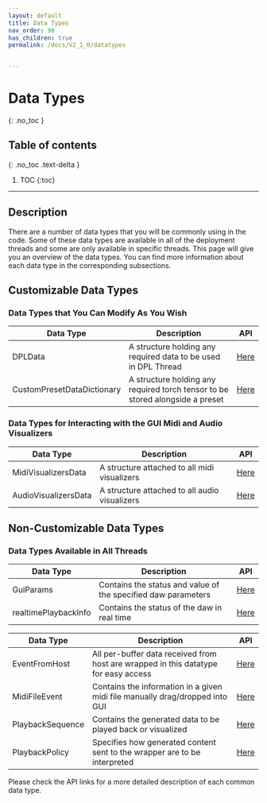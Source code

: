 ```yaml
---
layout: default
title: Data Types 
nav_order: 90
has_children: true
permalink: /docs/V2_1_0/datatypes


---
```


# Data Types
{: .no_toc }

## Table of contents
{: .no_toc .text-delta }

1. TOC
{:toc}

---


## Description

There are a number of data types that you will be commonly using in the code. Some of these data types are available in 
all of the deployment threads and some are only available in specific threads. This page will give you an overview of
the data types. You can find more information about each data type in the corresponding subsections.

## Customizable Data Types
### Data Types that You Can Modify As You Wish

| Data Type | Description                                                                       | API                                                                       |
|-----------|-----------------------------------------------------------------------------------|---------------------------------------------------------------------------|
| DPLData   | A structure holding any required data to be used in DPL Thread                    | [Here]({{site.baseurl}}/docs/V2_1_0/datatypes/DPLData)                    |
| CustomPresetDataDictionary   | A structure holding any required torch tensor to be stored alongside a preset | [Here]({{site.baseurl}}/docs/V2_1_0/datatypes/CustomPresetDataDictionary) |

### Data Types for Interacting with the GUI Midi and Audio Visualizers

| Data Type | Description                                  | API                                             |
|-----------|----------------------------------------------|-------------------------------------------------|
|MidiVisualizersData| A structure attached to all midi visualizers | [Here]({{site.baseurl}}/docs/V2_1_0/datatypes/MidiVisualizersData)                      |
|AudioVisualizersData| A structure attached to all audio visualizers | [Here]({{site.baseurl}}/docs/V2_1_0/datatypes/AudioVisualizersData)                      |

## Non-Customizable Data Types
### Data Types Available in All Threads

| Data Type           | Description                                                                               | API                                          |
|---------------------|--------------------------------------------------------------------------------------------|----------------------------------------------|
| GuiParams           | Contains the status and value of the specified daw parameters                              | [Here]({{site.baseurl}}/docs/V2_1_0/datatypes/GuiParams) |
| realtimePlaybackInfo| Contains the status of the daw in real time                                                | [Here]({{site.baseurl}}/docs/V2_1_0/datatypes/RealtimePlaybackInfo)                     |


| Data Type           | Description                                                                                | API                                             |
|---------------------|--------------------------------------------------------------------------------------------|-------------------------------------------------|
| EventFromHost       | All per-buffer data received from host are wrapped in this datatype for easy access         | [Here]({{site.baseurl}}/docs/V2_1_0/datatypes/EventFromHost) |
| MidiFileEvent       | Contains the information in a given midi file manually drag/dropped into GUI               | [Here]({{site.baseurl}}/docs/V2_1_0/datatypes/MidiFileEvent)                        |
| PlaybackSequence    | Contains the generated data to be played back or visualized                                | [Here]({{site.baseurl}}/docs/V2_1_0/datatypes/PlaybackSequence)                        |
| PlaybackPolicy      | Specifies how generated content sent to the wrapper are to be interpreted                  | [Here]({{site.baseurl}}/docs/V2_1_0/datatypes/PlaybackPolicy)                        |

Please check the API links for a more detailed description of each common data type.

